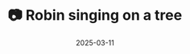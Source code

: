 ---
title: '📷 Robin singing on a tree'
date: '2025-03-11'
image: 'https://cdn.diblasio.social/static/photos/2025/20250311_114835.jpg'
thumbnail: 'https://cdn.diblasio.social/static/photos/2025/thumbnails/20250311_114835.jpg'
alt_text: "A robin perched on a tree branch with a blurred blue sky background."
tags:
  - "#Photography"
  - "#Netherlands"
  - "#Huizen"
  - "#BirdWatching"
  - "#Nature"
  - "#Fujifilm"
  - "#Wildlife"
  - "#NaturePhotography"
  - "#BirdsOfInstagram"
  - "#DutchNature"
description: ''
created_date: '2025-03-11'
location: "Gooilandweg, Zenderwijk, Huizen, Noord-Holland, Nederland, 1271 KW, Nederland"
exif_data: "FUJIFILM X-T4 XF100-400mmF4.5-5.6 R LM OIS WR (1/350 | f/5.6 | ISO 200)"
draft: false
---